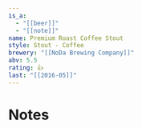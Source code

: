 ```yaml
---
is_a:
  - "[[beer]]"
  - "[[note]]"
name: Premium Roast Coffee Stout
style: Stout - Coffee
brewery: "[[NoDa Brewing Company]]"
abv: 5.5
rating: 👍
last: "[[2016-05]]"
---
```

# Notes

